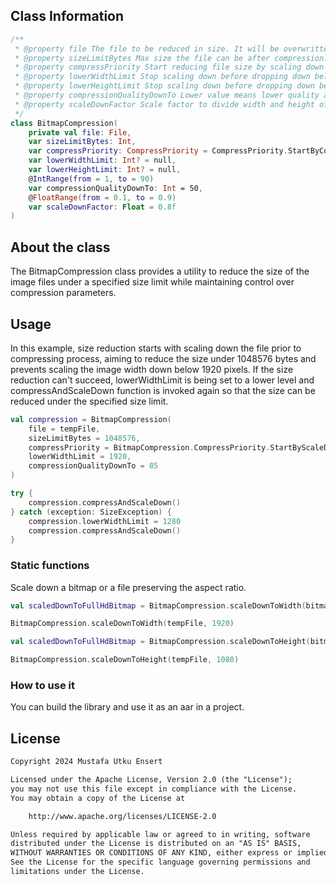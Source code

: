 ## Class Information
```kotlin
/**
 * @property file The file to be reduced in size. It will be overwritten with the size reduction processes.
 * @property sizeLimitBytes Max size the file can be after compression.
 * @property compressPriority Start reducing file size by scaling down or compressing.
 * @property lowerWidthLimit Stop scaling down before dropping down below this value.
 * @property lowerHeightLimit Stop scaling down before dropping down below this value.
 * @property compressionQualityDownTo Lower value means lower quality and smaller size.
 * @property scaleDownFactor Scale factor to divide width and height of image in every loop.
 */
class BitmapCompression(
    private val file: File,
    var sizeLimitBytes: Int,
    var compressPriority: CompressPriority = CompressPriority.StartByCompress,
    var lowerWidthLimit: Int? = null,
    var lowerHeightLimit: Int? = null,
    @IntRange(from = 1, to = 90)
    var compressionQualityDownTo: Int = 50,
    @FloatRange(from = 0.1, to = 0.9)
    var scaleDownFactor: Float = 0.8f
)
```

## About the class
The BitmapCompression class provides a utility to reduce the size of the image files 
under a specified size limit while maintaining control over compression parameters.


## Usage
In this example, size reduction starts with scaling down the file prior to compressing process, 
aiming to reduce the size under 1048576 bytes and prevents scaling the image width down below 1920 pixels.
If the size reduction can't succeed, lowerWidthLimit is being set to a lower level and compressAndScaleDown 
function is invoked again so that the size can be reduced under the specified size limit.
```kotlin
val compression = BitmapCompression(
    file = tempFile,
    sizeLimitBytes = 1048576,
    compressPriority = BitmapCompression.CompressPriority.StartByScaleDown,
    lowerWidthLimit = 1920,
    compressionQualityDownTo = 85
)

try {
    compression.compressAndScaleDown()
} catch (exception: SizeException) {
    compression.lowerWidthLimit = 1280
    compression.compressAndScaleDown()
}
```

### Static functions
Scale down a bitmap or a file preserving the aspect ratio.
```kotlin
val scaledDownToFullHdBitmap = BitmapCompression.scaleDownToWidth(bitmap, 1920)
```

```kotlin
BitmapCompression.scaleDownToWidth(tempFile, 1920)
```

```kotlin
val scaledDownToFullHdBitmap = BitmapCompression.scaleDownToHeight(bitmap, 1080)
```

```kotlin
BitmapCompression.scaleDownToHeight(tempFile, 1080)
```

### How to use it
You can build the library and use it as an aar in a project.

 ## License
```xml
Copyright 2024 Mustafa Utku Ensert

Licensed under the Apache License, Version 2.0 (the "License");
you may not use this file except in compliance with the License.
You may obtain a copy of the License at

    http://www.apache.org/licenses/LICENSE-2.0

Unless required by applicable law or agreed to in writing, software
distributed under the License is distributed on an "AS IS" BASIS,
WITHOUT WARRANTIES OR CONDITIONS OF ANY KIND, either express or implied.
See the License for the specific language governing permissions and
limitations under the License.
```
